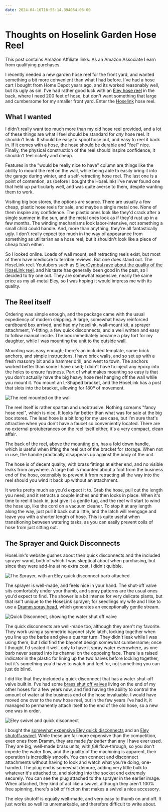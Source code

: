 ```yaml
---
date: 2024-04-16T16:55:14.394054-06:00
---
```


# Thoughts on Hoselink Garden Hose Reel

<md-note icon='💸'>
This post contains Amazon Affiliate links. As an Amazon Associate I earn from qualifying purchases.
</md-note>

I recently needed a new garden hose reel for the front yard, and wanted something a bit more convenient than what I had before. I've had a hose cart I bought from Home Depot years ago, and its worked reasonably well, but its ugly as sin. I've had rather good luck with an [Eley hose reel](https://www.eleyhosereels.com) in the back, where I need 200 feet of hose, but don't want something that large and cumbersome for my smaller front yard. Enter the [Hoselink](https://www.hoselink.com) hose reel.

## What I wanted

I didn't really want too much more than my old hose reel provided, and a lot of these things are what I feel should be standard for _any_ hose reel. It shouldn't leak. It should be easy to spool hose out, and easy to reel it back in. If it comes with a hose, the hose should be durable and "feel" nice. Finally, the physical construction of the reel should inspire confidence; it shouldn't feel rickety and cheap.

Features in the "would be really nice to have" column are things like the ability to mount the reel on the wall, while being able to easily bring it into the garage during winter, and a self-retracting hose reel. The last one is a point of contention, as (before I bought the HoseLink) I've never found one that held up particularly well, and was quite averse to them, despite wanting them to work.

Visiting big box stores, the options are scarce. There are usually a few cheap, plastic hose reels for sale, and maybe a single metal one. None of them inspire any confidence. The plastic ones look like they'd crack after a single summer in the sun, and the metal ones look as if they'd rust up in a few months. The winding mechanisms look labor-intensive, not something a small child could handle. And, more than anything, they're all fantastically ugly. I don't really expect too much in the way of appearance from something as utilitarian as a hose reel, but it shouldn't look like a piece of cheap trash either.

So I looked online. Loads of wall mount, self retracting reels exist, but most of them have mediocre to terrible reviews. But one does stand out. The HoseLink reel. Youtubers such as [SilverCymbal rave about the quality of the HoseLink reel](https://www.youtube.com/watch?v=OKnZG2o97H4), and his taste has generally been good in the past, so I decided to try one out. They are somewhat expensive, nearly the same price as my all-metal Eley, so I was hoping it would impress me with its quality.

## The Reel itself

Ordering was simple enough, and the package came with the usual expediency of modern shipping. A large, somewhat heavy reinforced cardboard box arrived, and had my hoselink, wall-mount kit, a sprayer attachment, Y-fitting, a few quick disconnects, and a well written and easy to follow manual inside. The box immediately became a play fort for my daughter, while I was mounting the unit to the outside wall.

Mounting was easy enough; there's an included template, some brick anchors, and simple instructions. I have brick walls, and so set up with a fresh masonry bit and a hammer drill, and went to town. The anchors worked better than some I have used; I didn't have to inject any epoxy into the holes to ensure fastness. Part of what makes mounting so easy is that you don't actually have the big heavy hose reel hanging off the wall while you mount it. You mount an L-Shaped bracket, and the HoseLink has a post that slots into the bracket, allowing for 180º of movement.

![The reel mounted on the wall](/postimages/hoselink.jpg)

The reel itself is rather spartan and unobtrusive. Nothing screams "fancy hose reel", which is nice. It looks far better than what was for sale at the big box stores. The lead hose is a bit long for my use case, but I'm sure that's attractive when you don't have a faucet so conveniently located. There are no external protuberances on the reel itself either, it's a very compact, clean affair.

The back of the reel, above the mounting pin, has a fold down handle, which is useful when lifting the reel out of the bracket for storage. When not in use, the handle practically disappears up against the body of the unit.

The hose is of decent quality, with brass fittings at either end, and no visible leaks from anywhere. A large ball is mounted about a foot from the business end of the hose, ostensibly to prevent it from retracting all the way into the reel should you wind it back up without an attachment.

It works pretty much as you'd expect it to. Grab the hose, pull out the length you need, and it retracts a couple inches and then locks in place. When it's time to reel it back in, just give it a gentle tug, and the reel will start to wind the hose up, like the cord on a vacuum cleaner. To stop it at any length along the way, just pull it back out a little, and the latch will reengage and leave you with a shorter length of hose. This is quite useful when transitioning between watering tasks, as you can easily prevent coils of hose from just sitting out.

## The Sprayer and Quick Disconnects

HoseLink's website gushes about their quick disconnects and the included sprayer wand, both of which I was skeptical about when purchasing, but since they were add-ins at no extra cost, I didn't quibble.

![The Sprayer, with an Eley quick disconnect barb attached](/postimages/hoselink-sprayer.jpg)

The sprayer is well-made, and feels nice in your hand. The shut-off valve sits comfortably under your thumb, and spray patterns are the usual ones you'd expect to find. The shower is a bit intense for very delicate plants, but that isn't unique to the HoseLink sprayer; for seedlings my wife and I like to use a [Dramm spray head](https://amzn.to/3W2slJU), which generates an exceptionally gentle stream.

![Quick Disconnect, showing the water shut off valve](/postimages/hoselink-qd.jpg)

The quick disconnects are well-made too, although they aren't my favorite. They work using a symmetric bayonet style latch, locking together when you line up the barbs and give a quarter turn. They didn't leak while I was using them, but I did find the bayonet design somewhat cumbersome; once I thought I'd seated it well, only to have it spray water everywhere, as one barb never seated into its channel on the opposing face. There is a raised indicator in the plastic for lining up the two halves before locking together, but it's something you'd have to watch and feel for, not something you can just do blind.

I did like that they included a quick disconnect that has a water shut-off valve built in. I've had some [brass shut off valves](https://amzn.to/3W2sHQK) living on the end of my other hoses for a few years now, and find having the ability to control the amount of water at the business end of the hose invaluable. I would have moved one over to the new hose reel, but in the few years I've had it, it managed to permanently attach itself to the end of the old hose, so a new one was in order.

![Eley swivel and quick disconnect](/postimages/eley-swivel-and-qd.jpg)

I bought the [somewhat expensive Eley quick disconnects](https://www.eleyhosereels.com/products/garden-hose-quick-connectors) and an [Eley shutoff+swivel](https://www.eleyhosereels.com/products/garden-hose-shut-off-valve-with-swivel-fitting). While these are far more expensive than the competition, even ones from Dramm, they are made _far better_ than any I have ever used. They are big, well-made brass units, with _full_ flow-through, so you don't impede the water flow, and the quality of the machining is apparent, their operation is incredibly smooth. You can connect and disconnect attachments without having to look and watch what you're doing, one-handed. The plug end is somewhat demure, adding very little bulk to whatever it's attached to, and slotting into the socket end extremely securely. You can see the plug attached to the sprayer in the earlier image. When attached, they kind of act like a swivel, although they aren't 100% free spinning, there's a bit of friction that makes a swivel a nice accessory.

The eley shutoff is equally well-made, and very easy to thumb on and off. It just works so well its unremarkable, and therefore difficult to write about.
